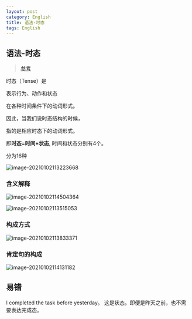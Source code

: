 ```yaml
---
layout: post
category: English
title: 语法-时态
tags: English
---
```


## 语法-时态

> [参考](https://wenku.baidu.com/view/d553f90b4a7302768e9939af.html)

时态（Tense）是

表示行为、动作和状态

在各种时间条件下的动词形式。

因此，当我们说时态结构的时候，

指的是相应时态下的动词形式。



即**时态=时间+状态**, 时间和状态分别有4个。



分为16种

![image-20210102113223668](https://cdn.jsdelivr.net/gh/mafulong/mdPic@vv1/v1/120.png)

### 含义解释

![image-20210102114504364](https://cdn.jsdelivr.net/gh/mafulong/mdPic@vv1/v1/101.png)

![image-20210102113515053](https://cdn.jsdelivr.net/gh/mafulong/mdPic@vv1/v1/16.png)

### 构成方式

![image-20210102113833371](https://cdn.jsdelivr.net/gh/mafulong/mdPic@vv2/v2/43.png)

### 肯定句的构成

![image-20210102114131182](https://cdn.jsdelivr.net/gh/mafulong/mdPic@vv2/v2/25.png)

## 易错

I completed the task before yesterday。 这是状态。即便是昨天之前，也不需要表达完成态。